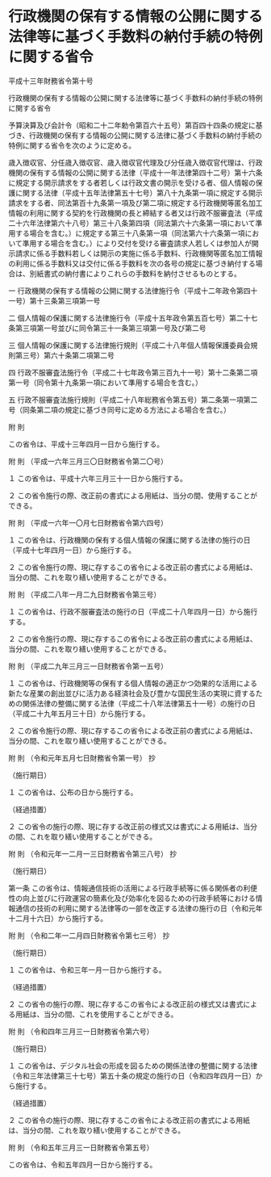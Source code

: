 # 行政機関の保有する情報の公開に関する法律等に基づく手数料の納付手続の特例に関する省令

平成十三年財務省令第十号

行政機関の保有する情報の公開に関する法律等に基づく手数料の納付手続の特例に関する省令

予算決算及び会計令（昭和二十二年勅令第百六十五号）第百四十四条の規定に基づき、行政機関の保有する情報の公開に関する法律に基づく手数料の納付手続の特例に関する省令を次のように定める。

歳入徴収官、分任歳入徴収官、歳入徴収官代理及び分任歳入徴収官代理は、行政機関の保有する情報の公開に関する法律（平成十一年法律第四十二号）第十六条に規定する開示請求をする者若しくは行政文書の開示を受ける者、個人情報の保護に関する法律（平成十五年法律第五十七号）第八十九条第一項に規定する開示請求をする者、同法第百十九条第一項及び第二項に規定する行政機関等匿名加工情報の利用に関する契約を行政機関の長と締結する者又は行政不服審査法（平成二十六年法律第六十八号）第三十八条第四項（同法第六十六条第一項において準用する場合を含む。）に規定する第三十八条第一項（同法第六十六条第一項において準用する場合を含む。）により交付を受ける審査請求人若しくは参加人が開示請求に係る手数料若しくは開示の実施に係る手数料、行政機関等匿名加工情報の利用に係る手数料又は交付に係る手数料を次の各号の規定に基づき納付する場合は、別紙書式の納付書によりこれらの手数料を納付させるものとする。

一 行政機関の保有する情報の公開に関する法律施行令（平成十二年政令第四十一号）第十三条第三項第一号

二 個人情報の保護に関する法律施行令（平成十五年政令第五百七号）第二十七条第三項第一号並びに同令第三十一条第三項第一号及び第二号

三 個人情報の保護に関する法律施行規則（平成二十八年個人情報保護委員会規則第三号）第六十条第二項第二号

四 行政不服審査法施行令（平成二十七年政令第三百九十一号）第十二条第二項第一号（同令第十九条第一項において準用する場合を含む。）

五 行政不服審査法施行規則（平成二十八年総務省令第五号）第二条第一項第二号（同条第二項の規定に基づき同号に定める方法による場合を含む。）

附 則

この省令は、平成十三年四月一日から施行する。

附 則 （平成一六年三月三〇日財務省令第二〇号）

１ この省令は、平成十六年三月三十一日から施行する。

２ この省令施行の際、改正前の書式による用紙は、当分の間、使用することができる。

附 則 （平成一六年一〇月七日財務省令第六四号）

１ この省令は、行政機関の保有する個人情報の保護に関する法律の施行の日（平成十七年四月一日）から施行する。

２ この省令施行の際、現に存するこの省令による改正前の書式による用紙は、当分の間、これを取り繕い使用することができる。

附 則 （平成二八年一月二九日財務省令第三号）

１ この省令は、行政不服審査法の施行の日（平成二十八年四月一日）から施行する。

２ この省令施行の際、現に存するこの省令による改正前の書式による用紙は、当分の間、これを取り繕い使用することができる。

附 則 （平成二九年三月三一日財務省令第一五号）

１ この省令は、行政機関等の保有する個人情報の適正かつ効果的な活用による新たな産業の創出並びに活力ある経済社会及び豊かな国民生活の実現に資するための関係法律の整備に関する法律（平成二十八年法律第五十一号）の施行の日（平成二十九年五月三十日）から施行する。

２ この省令施行の際、現に存するこの省令による改正前の書式による用紙は、当分の間、これを取り繕い使用することができる。

附 則 （令和元年五月七日財務省令第一号） 抄

（施行期日）

１ この省令は、公布の日から施行する。

（経過措置）

２ この省令の施行の際、現に存する改正前の様式又は書式による用紙は、当分の間、これを取り繕い使用することができる。

附 則 （令和元年一二月一三日財務省令第三八号） 抄

（施行期日）

第一条 この省令は、情報通信技術の活用による行政手続等に係る関係者の利便性の向上並びに行政運営の簡素化及び効率化を図るための行政手続等における情報通信の技術の利用に関する法律等の一部を改正する法律の施行の日（令和元年十二月十六日）から施行する。

附 則 （令和二年一二月四日財務省令第七三号） 抄

（施行期日）

１ この省令は、令和三年一月一日から施行する。

（経過措置）

２ この省令の施行の際、現に存するこの省令による改正前の様式又は書式による用紙は、当分の間、これを使用することができる。

附 則 （令和四年三月三一日財務省令第六号）

（施行期日）

１ この省令は、デジタル社会の形成を図るための関係法律の整備に関する法律（令和三年法律第三十七号）第五十条の規定の施行の日（令和四年四月一日）から施行する。

（経過措置）

２ この省令の施行の際、現に存するこの省令による改正前の書式による用紙は、当分の間、これを取り繕い使用することができる。

附 則 （令和五年三月三一日財務省令第五号）

この省令は、令和五年四月一日から施行する。

[](/./pict/2FH00000061057.pdf)
